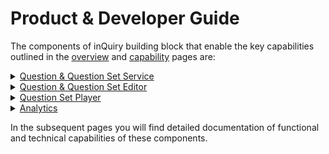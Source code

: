 # Product & Developer Guide

The components of inQuiry building block that enable the key capabilities outlined in the [overview](../../) and [capability](../capabilities.md) pages are:

<details>

<summary><a href="question-and-question-set-service/">Question &#x26; Question Set Service</a></summary>



</details>

<details>

<summary><a href="question-and-question-set-editor/">Question &#x26; Question Set Editor</a></summary>



</details>

<details>

<summary><a href="question-set-player/">Question Set Player</a></summary>



</details>

<details>

<summary><a href="analytics.md">Analytics</a></summary>



</details>

In the subsequent pages you will find detailed documentation of functional and technical capabilities of these components.&#x20;
